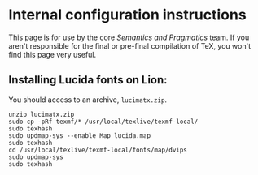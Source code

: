 # Internal configuration instructions

This page is for use by the core *Semantics and Pragmatics* team.
If you aren't responsible for the final or pre-final compilation of TeX,
you won't find this page very useful.

## Installing Lucida fonts on Lion:

You should access to an archive, `lucimatx.zip`.

    unzip lucimatx.zip
    sudo cp -pRf texmf/* /usr/local/texlive/texmf-local/
    sudo texhash
    sudo updmap-sys --enable Map lucida.map
    sudo texhash
    cd /usr/local/texlive/texmf-local/fonts/map/dvips
    sudo updmap-sys
    sudo texhash

